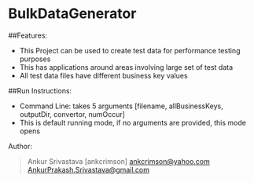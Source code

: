 # BulkDataGenerator

##Features:
* This Project can be used to create test data for performance testing purposes
* This has applications around areas involving large set of test data
* All test data files have different business key values

##Run Instructions:
* Command Line: takes 5 arguments [filename, allBusinessKeys, outputDir, convertor, numOccur]
* This is default running mode, if no arguments are provided, this mode opens

Author:
>Ankur Srivastava [ankcrimson]
>ankcrimson@yahoo.com
>AnkurPrakash.Srivastava@gmail.com
